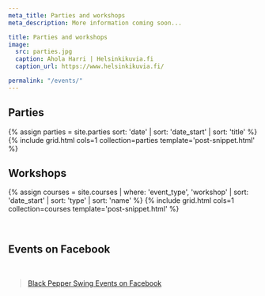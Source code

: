 ```yaml
---
meta_title: Parties and workshops
meta_description: More information coming soon...

title: Parties and workshops
image:
  src: parties.jpg
  caption: Ahola Harri | Helsinkikuvia.fi
  caption_url: https://www.helsinkikuvia.fi/

permalink: "/events/"
---
```


## Parties

{% assign parties = site.parties sort: 'date' | sort: 'date_start' | sort: 'title' %}
{% include grid.html cols=1 collection=parties template='post-snippet.html' %}


## Workshops

{% assign courses = site.courses | where: 'event_type', 'workshop' | sort: 'date_start' | sort: 'type' | sort: 'name' %}
{% include grid.html cols=1 collection=courses template='post-snippet.html' %}

<div class="t60 b60">&nbsp;</div>

## Events on Facebook
<br>

<div class="fb-page" data-href="https://www.facebook.com/blackpepperswing/" data-tabs="events" data-width="320" data-height="480" data-small-header="true" data-adapt-container-width="true" data-hide-cover="false" data-show-facepile="true"><blockquote cite="https://www.facebook.com/blackpepperswing/" class="fb-xfbml-parse-ignore"><a href="https://www.facebook.com/blackpepperswing/">Black Pepper Swing Events on Facebook</a></blockquote></div>
